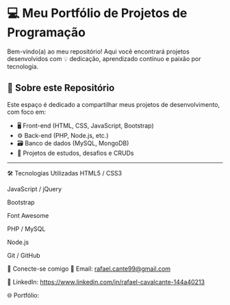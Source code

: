 # 💻 Meu Portfólio de Projetos de Programação

Bem-vindo(a) ao meu repositório! Aqui você encontrará projetos desenvolvidos com 💡 dedicação, aprendizado contínuo e paixão por tecnologia.

## 📂 Sobre este Repositório

Este espaço é dedicado a compartilhar meus projetos de desenvolvimento, com foco em:

- 🖥️ Front-end (HTML, CSS, JavaScript, Bootstrap)
- ⚙️ Back-end (PHP, Node.js, etc.)
- 🗃️ Banco de dados (MySQL, MongoDB)
- 🧪 Projetos de estudos, desafios e CRUDs

---
🛠️ Tecnologias Utilizadas
HTML5 / CSS3

JavaScript / jQuery

Bootstrap

Font Awesome

PHP / MySQL

Node.js

Git / GitHub


🤝 Conecte-se comigo
📧 Email: rafael.cante99@gmail.com

💼 LinkedIn: https://www.linkedin.com/in/rafael-cavalcante-144a40213

🌐 Portfólio: 

